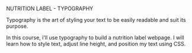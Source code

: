 NUTRITION LABEL - TYPOGRAPHY

Typography is the art of styling your text to be easily readable and suit its purpose.

In this course, i'll use typography to build a nutrition label webpage. I will learn how to style text, adjust line height, and position my text using CSS.
